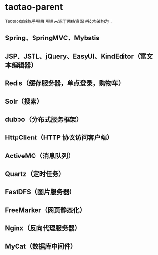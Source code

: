# taotao-parent
Taotao商城练手项目
项目来源于网络资源
#技术架构为：
##	Spring、SpringMVC、Mybatis
## JSP、JSTL、jQuery、EasyUI、KindEditor（富文本编辑器）
##	Redis（缓存服务器，单点登录，购物车）
##	Solr（搜索）
##	dubbo（分布式服务框架）
## HttpClient（HTTP 协议访问客户端）
##	ActiveMQ（消息队列）
##	Quartz（定时任务）
##	FastDFS（图片服务器）
##	FreeMarker（网页静态化）
## Nginx（反向代理服务器）
## MyCat（数据库中间件）


